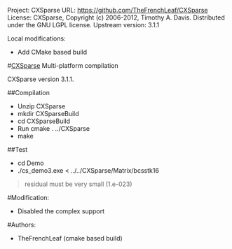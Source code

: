 Project: CXSparse
URL: https://github.com/TheFrenchLeaf/CXSparse
License: CXSparse, Copyright (c) 2006-2012, Timothy A. Davis. Distributed under the GNU LGPL license.
Upstream version: 3.1.1

Local modifications:

  * Add CMake based build

#[CXSparse](http://www.cise.ufl.edu/research/sparse/CXSparse/) Multi-platform compilation

CXSparse version 3.1.1.

##Compilation
- Unzip CXSparse
- mkdir CXSparseBuild
- cd CXSparseBuild
- Run cmake . ../CXSparse
- make

##Test
- cd Demo
- ./cs_demo3.exe < ../../CXSparse/Matrix/bcsstk16

 > residual must be very small (1.e-023)

#Modification:
- Disabled the complex support

#Authors:
- TheFrenchLeaf (cmake based build)
